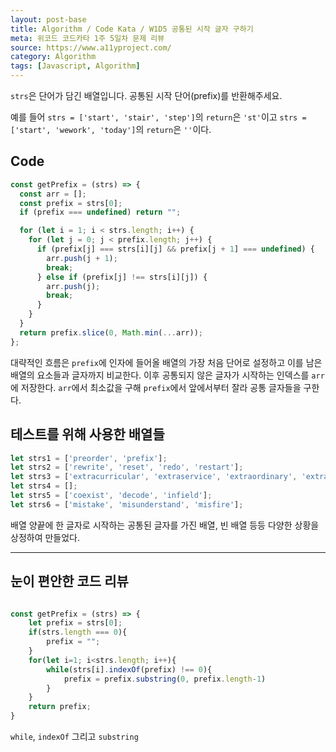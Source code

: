 ```yaml
---
layout: post-base
title: Algorithm / Code Kata / W1D5 공통된 시작 글자 구하기
meta: 위코드 코드카타 1주 5일차 문제 리뷰
source: https://www.a11yproject.com/
category: Algorithm
tags: [Javascript, Algorithm]
---
```

`strs`은 단어가 담긴 배열입니다. 공통된 시작 단어(prefix)를 반환해주세요.

예를 들어 `strs = ['start', 'stair', 'step']`의 `return`은 `'st'`이고 `strs = ['start', 'wework', 'today']`의 `return`은 `''`이다.

## Code

```js
const getPrefix = (strs) => {
  const arr = [];
  const prefix = strs[0];
  if (prefix === undefined) return "";

  for (let i = 1; i < strs.length; i++) {
    for (let j = 0; j < prefix.length; j++) {
      if (prefix[j] === strs[i][j] && prefix[j + 1] === undefined) {
        arr.push(j + 1);
        break;
      } else if (prefix[j] !== strs[i][j]) {
        arr.push(j);
        break;
      }
    }
  }
  return prefix.slice(0, Math.min(...arr));
};
```

대략적인 흐름은 `prefix`에 인자에 들어올 배열의 가장 처음 단어로 설정하고 이를 남은 배열의 요소들과 글자까지 비교한다. 이후 공통되지 않은 글자가 시작하는 인덱스를 `arr`에 저장한다. `arr`에서 최소값을 구해 `prefix`에서 앞에서부터 잘라 공통 글자들을 구한다.

## 테스트를 위해 사용한 배열들

```js
let strs1 = ['preorder', 'prefix'];
let strs2 = ['rewrite', 'reset', 'redo', 'restart'];
let strs3 = ['extracurricular', 'extraservice', 'extraordinary', 'extramood'];
let strs4 = [];
let strs5 = ['coexist', 'decode', 'infield'];
let strs6 = ['mistake', 'misunderstand', 'misfire'];
```

배열 양끝에 한 글자로 시작하는 공통된 글자를 가진 배열, 빈 배열 등등 다양한 상황을 상정하여 만들었다.

---

## 눈이 편안한 코드 리뷰

```js

const getPrefix = (strs) => {
    let prefix = strs[0];    
    if(strs.length === 0){	 
        prefix = "";
    }
    for(let i=1; i<strs.length; i++){            
        while(strs[i].indexOf(prefix) !== 0){               
            prefix = prefix.substring(0, prefix.length-1)
        }
    }
    return prefix;
}

```

`while`, `indexOf` 그리고 `substring`
